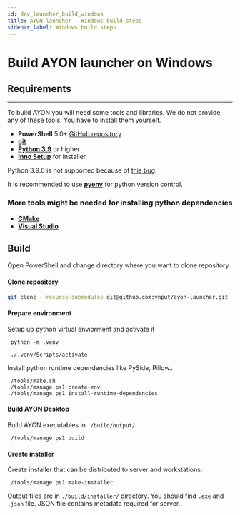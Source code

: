 ```yaml
---
id: dev_launcher_build_windows
title: AYON launcher - Windows build steps
sidebar_label: Windows build steps
---
```


# Build AYON launcher on Windows

## Requirements
---

To build AYON you will need some tools and libraries. We do not provide any of these tools. You have to install them yourself.
- **PowerShell** 5.0+ [GitHub repository](https://github.com/PowerShell/PowerShell)
- [**git**](https://git-scm.com/downloads)
- [**Python 3.9**](https://www.python.org/downloads/) or higher
- [**Inno Setup**](https://jrsoftware.org/isdl.php) for installer

Python 3.9.0 is not supported because of [this bug](https://github.com/python/cpython/pull/22670).

It is recommended to use [**pyenv**](https://github.com/pyenv/pyenv) for python version control.

### More tools **might** be needed for installing python dependencies
- [**CMake**](https://cmake.org/)
- [**Visual Studio**](https://visualstudio.microsoft.com/cs/downloads/)

## Build

Open PowerShell and change directory where you want to clone repository.
#### Clone repository
```sh
git clone --recurse-submodules git@github.com:ynput/ayon-launcher.git
```

#### Prepare environment

Setup up python virtual enviorment and activate it
```
 python -m .venv

 ./.venv/Scripts/activate
```
Install python runtime dependencies like PySide, Pillow..
```
./tools/make.sh
./tools/manage.ps1 create-env
./tools/manage.ps1 install-runtime-dependencies
```

#### Build AYON Desktop
Build AYON executables in `./build/output/`.
```
./tools/manage.ps1 build
```

#### Create installer
Create installer that can be distributed to server and workstations.
```
./tools/manage.ps1 make-installer
```

Output files are in `./build/installer/` directory. You should find `.exe` and `.json` file. JSON file contains metadata required for server.
